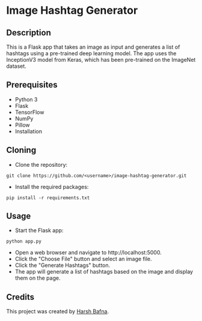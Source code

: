 # Image Hashtag Generator

## Description
This is a Flask app that takes an image as input and generates a list of hashtags using a pre-trained deep learning model. The app uses the InceptionV3 model from Keras, which has been pre-trained on the ImageNet dataset.

## Prerequisites

- Python 3
- Flask
- TensorFlow
- NumPy
- Pillow
- Installation

## Cloning
- Clone the repository:
````bashCopy code
git clone https://github.com/<username>/image-hashtag-generator.git
````
- Install the required packages:
````Copy code
pip install -r requirements.txt
````
## Usage

- Start the Flask app:
````Copy code
python app.py
````
- Open a web browser and navigate to http://localhost:5000.
- Click the "Choose File" button and select an image file.
- Click the "Generate Hashtags" button.
- The app will generate a list of hashtags based on the image and display them on the page.


## Credits

This project was created by [Harsh Bafna](https://github.com/harshbafnaa).
